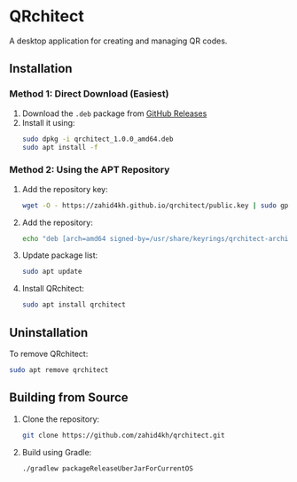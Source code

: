 # QRchitect

A desktop application for creating and managing QR codes.

## Installation

### Method 1: Direct Download (Easiest)

1. Download the `.deb` package from [GitHub Releases](https://github.com/zahid4kh/qrchitect/releases)
2. Install it using:
   ```bash
   sudo dpkg -i qrchitect_1.0.0_amd64.deb
   sudo apt install -f
   ```


### Method 2: Using the APT Repository

1. Add the repository key:

    ```bash
    wget -O - https://zahid4kh.github.io/qrchitect/public.key | sudo gpg --dearmor -o /usr/share/keyrings/qrchitect-archive-keyring.gpg
    ```

2. Add the repository:
    ```bash
    echo "deb [arch=amd64 signed-by=/usr/share/keyrings/qrchitect-archive-keyring.gpg] https://zahid4kh.github.io/qrchitect repo stable main" | sudo tee /etc/apt/sources.list.d/qrchitect.list    
    ```

3. Update package list:
    ```bash
    sudo apt update
    ```

4. Install QRchitect:
    ```bash
    sudo apt install qrchitect
    ```
## Uninstallation

To remove QRchitect:

   ```bash
   sudo apt remove qrchitect
   ```

## Building from Source

1. Clone the repository:
    ```bash
    git clone https://github.com/zahid4kh/qrchitect.git
    ```
2. Build using Gradle:
    ```bash
    ./gradlew packageReleaseUberJarForCurrentOS
    ```

